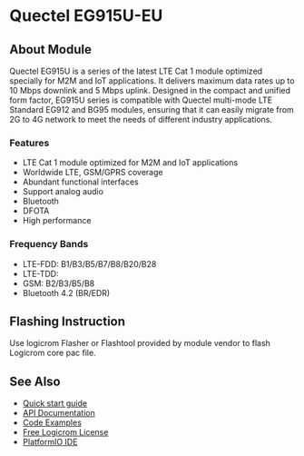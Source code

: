 # Quectel EG915U-EU

## About Module

Quectel EG915U is a series of the latest LTE Cat 1 module optimized specially for M2M and IoT applications. It
delivers maximum data rates up to 10 Mbps downlink and 5 Mbps uplink. Designed in the compact and unified form
factor, EG915U series is compatible with Quectel multi-mode LTE Standard EG912 and BG95 modules, ensuring that
it can easily migrate from 2G to 4G network to meet the needs of different industry applications.

### Features

* LTE Cat 1 module optimized for M2M and IoT applications
* Worldwide LTE, GSM/GPRS coverage
* Abundant functional interfaces
* Support analog audio
* Bluetooth
* DFOTA
* High performance

### Frequency Bands

* LTE-FDD: B1/B3/B5/B7/B8/B20/B28
* LTE-TDD: 
* GSM: B2/B3/B5/B8
* Bluetooth 4.2 (BR/EDR)

## Flashing Instruction

Use logicrom Flasher or Flashtool provided by module vendor to flash Logicrom core pac file.

## See Also

* [Quick start guide](https://docs.logicrom.com/en/latest/book/quick_start.html)
* [API Documentation](https://docs.logicrom.com/en/latest/)
* [Code Examples](https://github.com/waybyte/platform-logicrom/tree/master/examples)
* [Free Logicrom License](https://waybyte.in/devices/register)
* [PlatformIO IDE](https://platformio.org/platformio-ide)
